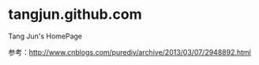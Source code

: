 # tangjun.github.com
Tang Jun's HomePage

参考：http://www.cnblogs.com/purediy/archive/2013/03/07/2948892.html

